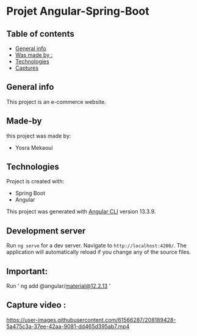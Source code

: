 # Projet Angular-Spring-Boot 
## Table of contents
* [General info](#general-info)
* [Was made by :](#Made-by)
* [Technologies](#technologies)
* [Captures](#captures)

## General info
This project is an e-commerce website.

## Made-by
this project was made by:
* Yosra Mekaoui
 

	
## Technologies
Project is created with:
* Spring Boot
* Angular


This project was generated with [Angular CLI](https://github.com/angular/angular-cli) version 13.3.9.

## Development server

Run `ng serve` for a dev server. Navigate to `http://localhost:4200/`. The application will automatically reload if you change any of the source files.



## Important:
Run ' ng add @angular/material@12.2.13  '

## Capture video :

https://user-images.githubusercontent.com/61566287/208189428-5a475c3a-37ee-42aa-9081-dd465d395ab7.mp4







